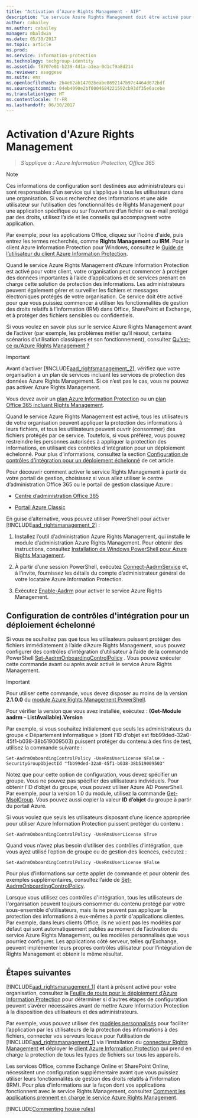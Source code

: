 ```yaml
---
title: "Activation d’Azure Rights Management - AIP"
description: "Le service Azure Rights Management doit être activé pour que votre organisation puisse commencer à protéger des documents et e-mails importants à l’aide d’applications et de services prenant en charge cette solution de protection des informations."
author: cabailey
ms.author: cabailey
manager: mbaldwin
ms.date: 05/30/2017
ms.topic: article
ms.prod: 
ms.service: information-protection
ms.technology: techgroup-identity
ms.assetid: f8707e01-b239-4d1a-a1ea-0d1cf9a8d214
ms.reviewer: esaggese
ms.suite: ems
ms.openlocfilehash: 2b4e62ab14702beabe8692147b97c4464d672bdf
ms.sourcegitcommit: 04eb4990e2bf0004684221592cb93df35e6acebe
ms.translationtype: HT
ms.contentlocale: fr-FR
ms.lasthandoff: 06/30/2017
---
```

# <a name="activating-azure-rights-management"></a>Activation d'Azure Rights Management

>*S’applique à : Azure Information Protection, Office 365*

> [!NOTE]
> Ces informations de configuration sont destinées aux administrateurs qui sont responsables d’un service qui s’applique à tous les utilisateurs dans une organisation. Si vous recherchez des informations et une aide utilisateur sur l’utilisation des fonctionnalités de Rights Management pour une application spécifique ou sur l’ouverture d’un fichier ou e-mail protégé par des droits, utilisez l’aide et les conseils qui accompagnent votre application.
>
> Par exemple, pour les applications Office, cliquez sur l'icône d'aide, puis entrez les termes recherchés, comme **Rights Management** ou **IRM**. Pour le client Azure Information Protection pour Windows, consultez le [Guide de l’utilisateur du client Azure Information Protection](../rms-client/client-user-guide.md).
 
Quand le service Azure Rights Management d’Azure Information Protection est activé pour votre client, votre organisation peut commencer à protéger des données importantes à l’aide d’applications et de services prenant en charge cette solution de protection des informations. Les administrateurs peuvent également gérer et surveiller les fichiers et messages électroniques protégés de votre organisation. Ce service doit être activé pour que vous puissiez commencer à utiliser les fonctionnalités de gestion des droits relatifs à l’information (IRM) dans Office, SharePoint et Exchange, et à protéger des fichiers sensibles ou confidentiels.

Si vous voulez en savoir plus sur le service Azure Rights Management avant de l’activer (par exemple, les problèmes métier qu’il résout, certains scénarios d’utilisation classiques et son fonctionnement), consultez [Qu’est-ce qu’Azure Rights Management ?](../understand-explore/what-is-azure-rms.md)

> [!IMPORTANT]
> Avant d’activer [!INCLUDE[aad_rightsmanagement_2](../includes/aad_rightsmanagement_2_md.md)], vérifiez que votre organisation a un plan de services incluant les services de protection des données Azure Rights Management. Si ce n’est pas le cas, vous ne pouvez pas activer Azure Rights Management.
>
> Vous devez avoir un [plan Azure Information Protection](https://www.microsoft.com/cloud-platform/azure-information-protection-pricing) ou un [plan Office 365 incluant Rights Management](http://download.microsoft.com/download/E/C/F/ECF42E71-4EC0-48FF-AA00-577AC14D5B5C/Azure_Information_Protection_licensing_datasheet_EN-US.pdf).

Quand le service Azure Rights Management est activé, tous les utilisateurs de votre organisation peuvent appliquer la protection des informations à leurs fichiers, et tous les utilisateurs peuvent ouvrir (consommer) des fichiers protégés par ce service. Toutefois, si vous préférez, vous pouvez restreindre les personnes autorisées à appliquer la protection des informations, en utilisant des contrôles d'intégration pour un déploiement échelonné. Pour plus d’informations, consultez la section [Configuration de contrôles d’intégration pour un déploiement échelonné](#configuring-onboarding-controls-for-a-phased-deployment) de cet article.

Pour découvrir comment activer le service Rights Management à partir de votre portail de gestion, choisissez si vous allez utiliser le centre d’administration Office 365 ou le portail de gestion classique Azure :


- [Centre d’administration Office 365](activate-office365.md)

- [Portail Azure Classic](activate-azure-classic.md)

En guise d’alternative, vous pouvez utiliser PowerShell pour activer [!INCLUDE[aad_rightsmanagement_2](../includes/aad_rightsmanagement_2_md.md)] :

1. Installez l’outil d’administration Azure Rights Management, qui installe le module d’administration Azure Rights Management. Pour obtenir des instructions, consultez [Installation de Windows PowerShell pour Azure Rights Management](../deploy-use/install-powershell.md).

2. À partir d’une session PowerShell, exécutez [Connect-AadrmService](/powershell/module/aadrm/connect-aadrmservice) et, à l’invite, fournissez les détails du compte d’administrateur général de votre locataire Azure Information Protection.

3. Exécutez [Enable-Aadrm](/powershell/module/aadrm/enable-aadrm) pour activer le service Azure Rights Management.

## <a name="configuring-onboarding-controls-for-a-phased-deployment"></a>Configuration de contrôles d'intégration pour un déploiement échelonné
Si vous ne souhaitez pas que tous les utilisateurs puissent protéger des fichiers immédiatement à l’aide d’Azure Rights Management, vous pouvez configurer des contrôles d’intégration d’utilisateur à l’aide de la commande PowerShell [Set-AadrmOnboardingControlPolicy](/powershell/module/aadrm/set-aadrmonboardingcontrolpolicy) . Vous pouvez exécuter cette commande avant ou après avoir activé le service Azure Rights Management.

> [!IMPORTANT]
> Pour utiliser cette commande, vous devez disposer au moins de la version **2.1.0.0** du [module Azure Rights Management PowerShell](https://go.microsoft.com/fwlink/?LinkId=257721).
>
> Pour vérifier la version que vous avez installée, exécutez : **(Get-Module aadrm – ListAvailable).Version**

Par exemple, si vous souhaitez initialement que seuls les administrateurs du groupe « Département informatique » (dont l'ID d'objet est fbb99ded-32a0-45f1-b038-38b519009503) puissent protéger du contenu à des fins de test, utilisez la commande suivante :

```
Set-AadrmOnboardingControlPolicy -UseRmsUserLicense $False -SecurityGroupObjectId "fbb99ded-32a0-45f1-b038-38b519009503"
```

Notez que pour cette option de configuration, vous devez spécifier un groupe. Vous ne pouvez pas spécifier des utilisateurs individuels. Pour obtenir l’ID d’objet du groupe, vous pouvez utiliser Azure AD PowerShell. Par exemple, pour la version 1.0 du module, utilisez la commande [Get-MsolGroup](/powershell/msonline/v1/get-msolgroup). Vous pouvez aussi copier la valeur **ID d’objet** du groupe à partir du portail Azure.

Si vous voulez que seuls les utilisateurs disposant d’une licence appropriée pour utiliser Azure Information Protection puissent protéger du contenu :

```
Set-AadrmOnboardingControlPolicy -UseRmsUserLicense $True
```

Quand vous n’avez plus besoin d’utiliser des contrôles d’intégration, que vous ayez utilisé l’option de groupe ou de gestion des licences, exécutez :

```
Set-AadrmOnboardingControlPolicy -UseRmsUserLicense $False
```


Pour plus d’informations sur cette applet de commande et pour obtenir des exemples supplémentaires, consultez l’aide de [Set-AadrmOnboardingControlPolicy](/powershell/aadrm/vlatest/set-aadrmonboardingcontrolpolicy).

Lorsque vous utilisez ces contrôles d'intégration, tous les utilisateurs de l'organisation peuvent toujours consommer du contenu protégé par votre sous-ensemble d'utilisateurs, mais ils ne peuvent pas appliquer la protection des informations à eux-mêmes à partir d'applications clientes. Par exemple, dans leurs clients Office, ils ne voient pas les modèles par défaut qui sont automatiquement publiés au moment de l’activation du service Azure Rights Management, ou les modèles personnalisés que vous pourriez configurer.  Les applications côté serveur, telles qu’Exchange, peuvent implémenter leurs propres contrôles utilisateur pour l’intégration de Rights Management et obtenir le même résultat.


## <a name="next-steps"></a>Étapes suivantes
[!INCLUDE[aad_rightsmanagement_1](../includes/aad_rightsmanagement_1_md.md)] étant à présent activé pour votre organisation, consultez la [Feuille de route pour le déploiement d’Azure Information Protection](../plan-design/deployment-roadmap.md) pour déterminer si d’autres étapes de configuration peuvent s’avérer nécessaires avant de mettre Azure Information Protection à la disposition des utilisateurs et des administrateurs. 

Par exemple, vous pouvez utiliser des [modèles personnalisés](configure-custom-templates.md) pour faciliter l’application par les utilisateurs de la protection des informations à des fichiers, connecter vos serveurs locaux pour l’utilisation de [!INCLUDE[aad_rightsmanagement_1](../includes/aad_rightsmanagement_1_md.md)] via l’installation du [connecteur Rights Management](deploy-rms-connector.md) et déployer le [client Azure Information Protection](../rms-client/aip-client.md) qui prend en charge la protection de tous les types de fichiers sur tous les appareils. 

Les services Office, comme Exchange Online et SharePoint Online, nécessitent une configuration supplémentaire avant que vous puissiez utiliser leurs fonctionnalités de gestion des droits relatifs à l’information (IRM). Pour plus d’informations sur la façon dont vos applications fonctionnent avec le service Rights Management, consultez [Comment les applications prennent en charge le service Azure Rights Management](../understand-explore/applications-support.md).


[!INCLUDE[Commenting house rules](../includes/houserules.md)]